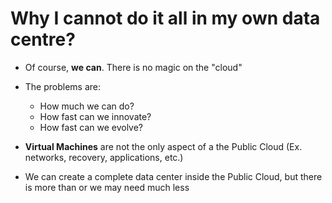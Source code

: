 # Why I cannot do it all in my own data centre?

* Of course, **we can**. There is no magic on the "cloud"

* The problems are:
  * How much we can do?
  * How fast can we innovate?
  * How fast can we evolve?  


* **Virtual Machines** are not the only aspect of a the Public Cloud (Ex. networks, recovery, applications, etc.)


* We can create a complete data center inside the Public Cloud, but there is more than or we may need much less